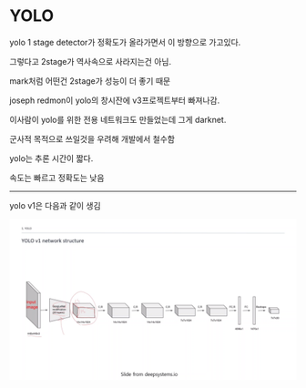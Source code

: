# YOLO

yolo 1 stage detector가 정확도가 올라가면서 이 방향으로 가고있다.

그렇다고 2stage가 역사속으로 사라지는건 아님.

mark처럼 어떤건 2stage가 성능이 더 좋기 때문



joseph redmon이 yolo의 창시잔에 v3프로젝트부터 빠져나감.

이사람이 yolo를 위한 전용 네트워크도 만들었는데 그게 darknet.

군사적 목적으로 쓰일것을 우려해 개발에서 철수함



yolo는 추론 시간이 짧다.

속도는 빠르고 정확도는 낮음

----

yolo v1은 다음과 같이 생김

![image-20210820122657026](YOLO.assets/image-20210820122657026.png)

